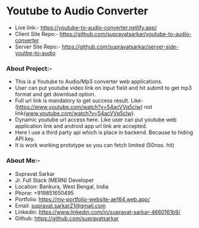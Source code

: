 # Youtube to Audio Converter
* Live link:- https://youtube-to-audio-converter.netlify.app/
* Client Site Repo:- https://github.com/supravatsarkar/youtube-to-audio-converter
* Server Site Repo:- https://github.com/supravatsarkar/server-side-youtbe-to-audio
### About Project:-
* This is a Youtube to Audio/Mp3 converter web applications.
* User can put youtube video link on input field and hit submit to get mp3 format and get download option.
* Full url link is mandatory to get success result. Like- (https://www.youtube.com/watch?v=54acVVq5clw) not link(www.youtube.com/watch?v=54acVVq5clw).
* Dynamic youtube url access here. Like user can put youtube web application link and android app url link are accepted.
* Here I use a third party api which is place in backend. Because to hiding API key.
* It is work working prototype so you can fetch limited (50nos. hit)

### About Me:-
* Supravat Sarkar
* Jr. Full Stack (MERN) Developer
* Location: Bankura, West Bengal, India
* Phone: +919851650495
* Portfolio: https://my-portfolio-website-ae164.web.app/
* Email: supravat.sarkar21@gmail.com
* Linkedin: https://www.linkedin.com/in/supravat-sarkar-4660161b9/
* Github: https://github.com/supravatsarkar
